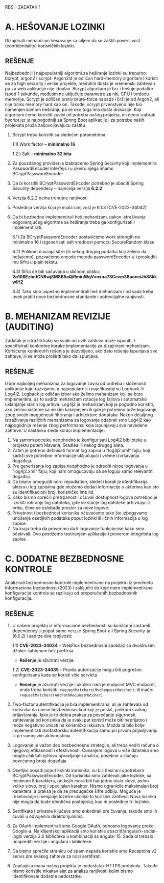 ﻿
RBS – ZADATAK 1
# A. HEŠOVANJE LOZINKI 
Dizajnirati mehanizam hešovanje sa ciljem da se zaštiti poverljivost (confidentiality) korisničkih lozinki.
## REŠENJE
Najbezbedniji i najpopularniji algoritmi za heširanje lozinki su trenutno: bcrypt, argon2 i scrypt. Argon2Id je odličan hard-memory algoritam i koristi se za high security i velike projekte, međutim dosta je vremenski zahtevan pa za web aplikacije nije idealan. Bcrypt algoritam je brz i hešuje podatke ispod 1 sekunde, međutim ne uključuje parametre za niti, CPU i tvrdoću memorije. Scrypt je odličan protiv brute-force napada i brži je od Argon2, ali nije toliko memory hard kao on.  Takođe, scrypt prvenstveno nije bio namenjen samom heširanju pa se oko toga ima dosta diskusije. Koji algoritam ćemo koristiti zavisi od potreba našeg projekta, mi ćemo izabrati bycript jer je najpogodniji za Spring Boot aplikacije i za potrebe naših projekata pruža zadovoljavajuću zaštitu.

1) Bcrypt treba koristiti sa sledećim parametrima:
   
   1.1)  Work factor – **minimalno 16**
    
   1.2.) Salt – **minimalno 32 bita**
3) Za pouzdanog provider-a izabraćemo Spring Security koji implementira PasswordEncoder interfejs i u okviru njega imamo BCryptPasswordEncoder
4) Da bi korsitili BCryptPasswordEncoder potrebno je ubaciti Spring Security dependecy – najnovija verzija **6.2.2**
5) Verzija 6.2.2 nema trenutne ranjivosti
6) Poslednja verzija koja je imala ranjivost je 6.1.3 (CVE-2023-34042)
7) Da bi bezbedno implementirali heš mehanizam, nakon istraživanja odgovarajućeg algoritma sa heširanje treba ga konfigurisati i implementirati:
   
   6.1) Za BCryptPasswordEncoder postavićemo work strength na minimalno 16 i izgenerisati salt vrednost pomoću SecureRandom klase
     
   6.2) Prilikom čuvanja šifre (ili nekog drugog podatka koji želimo da hešujemo), pozvaćemo encode metodu passwordEncoder-a i proslediti mu šifru u plain tekstu.
    
   6.3) Šifra će biti sačuvana u sličnom obliku: **$2a$10$EzbrJCN8wj8M8B5aQiRmiuWqVvnxna73Ccvm38aoneiJb88kkwlH2**
   
   6.4) Tako smo uspešno implementirali heš mehanizam i od sada treba uvek pratiti nove bezbednosne standarde i potencijalne ranjivosti.
  

# B. MEHANIZAM REVIZIJE (AUDITING)
Zadatak je istražiti kako se svaki od ovih zahteva može ispuniti, i specificirati konkretne korake implementacije za dizajnirani mehanizam. Korišćenje konkretnih rešenja je dozvoljeno, ako dato rešenje ispunjava sve zahteve, ili se može proširiti tako da ispunjava.
## REŠENJE
Izbor najboljeg mehanizma za logovanje zavisi od potreba i složenosti aplikacije koju razvijamo, a najpopularniji i najefikasniji su Logback ili Log4j2. Logback je odličan izbor ako želimo mehanizam koji se brzo implementira, uz to sadrži mehanizam rotacije log fajlova i automatsko uklanjanje starih log arhiva. Log4j2 je mehanizam koji je pogodno koristiti, ako zelimo sisteme sa niskim kašnjenjem ili gde je potrebno brže logovanje, zbog svojih mogućnosti filtriranja i arhitekture dodataka. 
Nakon detaljnog istraživanja različitih mehanizama za logovanje odabrali smo Log4j2 kao najpogodnije rešenje zbog performansi koje ispunjavaju sve navedene zahteve. U nastavku slede koraci implementacije:
1) Na samom pocetku neophodno je konfigurisati Log4j2 biblioteke u projektu putem Mavena, Gradlea ili nekog drugog alata.
2) Zatim je potreno definisati format log zapisa u “log4j2.xml” fajlu, koji sadrži sve potrebne informacije uključujući i vreme izvršavanja događaja. 
3) Pre generisanja log zapisa neophodno je odrediti nivoe logovanja u “log4j2.xml” fajlu, koji nam omogućavaju da se loguju samo relevantni događaji.
4) Da bismo omogućili non- repudiation, sledeći korak je identifikacija aktera u log zapisima gde možemo dodati informacije o akterima kao sto su identifikacioni broj, korisničko ime itd.
5) Kako bismo sprečili pretrpanost i očuvali dostupnost logova potrebno je izvršiti rotiranje log datoteka, gde se starije log datoteke arhiviraju ili brišu, čime se oslobađa prostor za nove logove.
6) Privatnost i bezbednost korisnika očuvaćemo tako što izbegavamo unošenje osetljivih podataka poput lozinki ili ličnih informacija u log zapise.
7) Na kraju treba da proverimo da li logovanje funkcionise kako smo očekivali. Ovo postižemo testiranjem aplikacije i proverom integriteta log zapisa.


# C. DODATNE BEZBEDNOSNE KONTROLE
Analizirati bezbednosne kontrole implementirane na projektu iz predmeta Informaciona bezbednost (2023) i zaključiti do koje mere implementirane konfiguracije kontrola se razlikuju od preporučenih bezbednosnih konfiguracija.
## REŠENJE
1. U našem projektu iz informacione bezbednosti su korišćeni zastareli dependency-ji poput same verzije Spring Boot-a i Spring Security-ja (6.0.2) i sadrze dve ranjivosti:
   
     1.1)  **CVE-2023-34034** – WebFlux bezbednosni zaobilaz sa dvostrukim džoker šablonom bez prefiksa
      - **Rešenje** je ažurirati verzije.
      
     1.2)  **CVE-2023-34035** - Pravila autorizacije mogu biti pogrešno 		konfigurisana kada se koristi više servleta
      - **Rešenje** je ažurirati verzije i ukoliko nam je endpoint MVC endpoint, onda treba koristiti: `requestMatchers(MvcRequestMatcher)`; ili inače: `requestMatchers(AntPathRequestMatcher)`
      
2. Two-factor autentifikacija je bila implementirana, ali je zahtevala od korisnika da unese bezbednosni kod koji je poslat, prilikom svakog prijavljivanja. Iako je to dobra praksa za povećanje sigurnosti, zahtevanje od korisnika da je svaki put koristi može biti neprijatno i može negativno uticati na korisničko iskustvo. Možda bi bilo bolje implementirati dvofaktorsku autentifikaciju samo pri prvom prijavljivanju ili pri sumnjivim aktivnostima.
3. Logovanje je važan deo bezbednosne strategije, ali treba voditi računa o njegovoj efikasnosti i efektivnosti. Čuvanjem logova u više datoteka smo mogle olakšati njihovo upravljanje i analizu, posebno u slučaju povećanog broja događaja.
4. Osetljivi posadi poput lozinki korisnika, su bili hesirani upotrebom BCryptPasswordEncoder. Od korisnika smo zahtevali jake lozinke, sa minimum 8 karaktera, od kojih mora biti bar jedno malo slovo, jedno veliko slovo, broj i specijalan karakter. Nismo ogranicile maksimalan broj karaktera, a praksa je da se predugačke šifre odbiju. Moguće je resetovanje i menjanje lozinke ukoliko to korisnik zahteva. Nova lozinka nije mogla da bude identična postojećoj, kao ni poslednje tri lozinke.
5. Sertifikate i privatne ključeve smo enkodirali pre čuvanja, takođe smo ih čuvali u odvojenim direktorijumima.
6. Za OAuth implementirali smo Google OAuth, odnosno logovanje preko Google-a. Na klijentskoj aplikaciji smo koristile abacritt/angularx-social-login verzija 2.0 biblioteku u kombinaciji sa angular 15. Sada bi trebalo unaprediti verzije i angulara i biblioteke. 
7. Da bismo sprečile stranicu od spam napada koristile smo Recaptcha v2 servis pre svakog zahteva za novi sertifikat.
8. Značajnija mana našeg projekta je nedostatak HTTPS protokola. Takođe nismo koristile nikakav alat za analizu ranjivosti kojim bismo identifikovale dodatne nedostatke.

